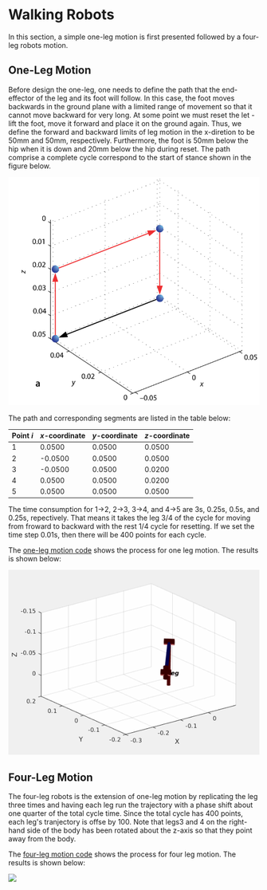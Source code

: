 # Walking Robots

In this section, a simple one-leg motion is first presented followed by a four-leg robots motion.

## One-Leg Motion

Before design the one-leg, one needs to define the path that the end-effector of the leg and its foot will follow. In this case, the foot moves backwards in the ground plane with a limited range of movement so that it cannot move backward for very long. At some point we must reset the let - lift the foot, move it forward and place it on the ground again. Thus, we define the forward and backward limits of leg motion in the x-diretion to be 50mm and 50mm, respectively. Furthermore, the foot is 50mm below the hip when it is down and 20mm below the hip during reset. The path comprise a complete cycle correspond to the start of stance shown in the figure below.

![alt tag](https://github.com/colin-zgf/Robotics-Modeling-and-Control/blob/master/image/path.png)

The path and corresponding segments are listed in the table below:

Point $i$ | $x$-coordinate | $y$-coordinate | $z$-coordinate
-----| --------|--------------|---------
1|    0.0500  |  0.0500  |  0.0500
2|   -0.0500  |  0.0500  |  0.0500
3|   -0.0500  |  0.0500  |  0.0200
4|    0.0500  |  0.0500  |  0.0200
5|    0.0500  |  0.0500  |  0.0500

The time consumption for 1->2, 2->3, 3->4, and 4->5 are 3s, 0.25s, 0.5s, and 0.25s, repectively. That means it takes the leg 3/4 of the cycle for moving from froward to backward with the rest 1/4 cycle for resetting. If we set the time step 0.01s, then there will be 400 points for each cycle.

The [one-leg motion code](https://github.com/colin-zgf/Robotics-Modeling-and-Control/blob/master/code/SImpleWalkingRobot.m) shows the process for one leg motion. The results is shown below:

![](https://github.com/colin-zgf/Robotics-Modeling-and-Control/blob/master/image/one_leg_motion.gif)

## Four-Leg Motion

The four-leg robots is the extension of one-leg motion by replicating the leg three times and having each leg run the trajectory with a phase shift about one quarter of the total cycle time. Since the total cycle has 400 points, each leg's tranjectory is offse by 100. Note that legs3 and 4 on the right-hand side of the body has been rotated about the z-axis so that they point away from the body.

The [four-leg motion code](https://github.com/colin-zgf/Robotics-Modeling-and-Control/blob/master/code/MotionOfFourLegs.m) shows the process for four leg motion. The results is shown below:

![](https://github.com/colin-zgf/Robotics-Modeling-and-Control/blob/master/image/2_four_legs_motion.gif)
